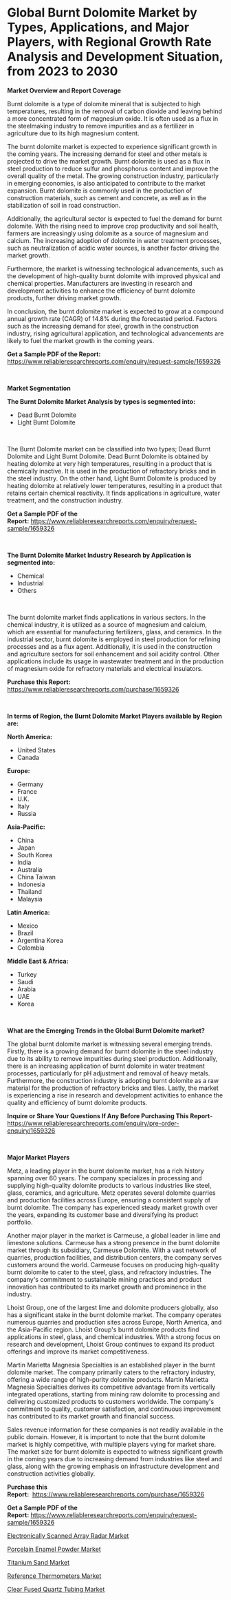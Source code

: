 <p><h1>Global Burnt Dolomite Market by Types, Applications, and Major Players, with Regional Growth Rate Analysis and Development Situation, from 2023 to 2030</h1></p><p><strong>Market Overview and Report Coverage</strong></p>
<p><p>Burnt dolomite is a type of dolomite mineral that is subjected to high temperatures, resulting in the removal of carbon dioxide and leaving behind a more concentrated form of magnesium oxide. It is often used as a flux in the steelmaking industry to remove impurities and as a fertilizer in agriculture due to its high magnesium content.</p><p>The burnt dolomite market is expected to experience significant growth in the coming years. The increasing demand for steel and other metals is projected to drive the market growth. Burnt dolomite is used as a flux in steel production to reduce sulfur and phosphorus content and improve the overall quality of the metal. The growing construction industry, particularly in emerging economies, is also anticipated to contribute to the market expansion. Burnt dolomite is commonly used in the production of construction materials, such as cement and concrete, as well as in the stabilization of soil in road construction.</p><p>Additionally, the agricultural sector is expected to fuel the demand for burnt dolomite. With the rising need to improve crop productivity and soil health, farmers are increasingly using dolomite as a source of magnesium and calcium. The increasing adoption of dolomite in water treatment processes, such as neutralization of acidic water sources, is another factor driving the market growth.</p><p>Furthermore, the market is witnessing technological advancements, such as the development of high-quality burnt dolomite with improved physical and chemical properties. Manufacturers are investing in research and development activities to enhance the efficiency of burnt dolomite products, further driving market growth.</p><p>In conclusion, the burnt dolomite market is expected to grow at a compound annual growth rate (CAGR) of 14.8% during the forecasted period. Factors such as the increasing demand for steel, growth in the construction industry, rising agricultural application, and technological advancements are likely to fuel the market growth in the coming years.</p></p>
<p><strong>Get a Sample PDF of the Report:</strong> <a href="https://www.reliableresearchreports.com/enquiry/request-sample/1659326">https://www.reliableresearchreports.com/enquiry/request-sample/1659326</a></p>
<p>&nbsp;</p>
<p><strong>Market Segmentation</strong></p>
<p><strong>The Burnt Dolomite Market Analysis by types is segmented into:</strong></p>
<p><ul><li>Dead Burnt Dolomite</li><li>Light Burnt Dolomite</li></ul></p>
<p>&nbsp;</p>
<p><p>The Burnt Dolomite market can be classified into two types; Dead Burnt Dolomite and Light Burnt Dolomite. Dead Burnt Dolomite is obtained by heating dolomite at very high temperatures, resulting in a product that is chemically inactive. It is used in the production of refractory bricks and in the steel industry. On the other hand, Light Burnt Dolomite is produced by heating dolomite at relatively lower temperatures, resulting in a product that retains certain chemical reactivity. It finds applications in agriculture, water treatment, and the construction industry.</p></p>
<p><strong>Get a Sample PDF of the Report:</strong>&nbsp;<a href="https://www.reliableresearchreports.com/enquiry/request-sample/1659326">https://www.reliableresearchreports.com/enquiry/request-sample/1659326</a></p>
<p>&nbsp;</p>
<p><strong>The Burnt Dolomite Market Industry Research by Application is segmented into:</strong></p>
<p><ul><li>Chemical</li><li>Industrial</li><li>Others</li></ul></p>
<p>&nbsp;</p>
<p><p>The burnt dolomite market finds applications in various sectors. In the chemical industry, it is utilized as a source of magnesium and calcium, which are essential for manufacturing fertilizers, glass, and ceramics. In the industrial sector, burnt dolomite is employed in steel production for refining processes and as a flux agent. Additionally, it is used in the construction and agriculture sectors for soil enhancement and soil acidity control. Other applications include its usage in wastewater treatment and in the production of magnesium oxide for refractory materials and electrical insulators.</p></p>
<p><strong>Purchase this Report:</strong>&nbsp; <a href="https://www.reliableresearchreports.com/purchase/1659326">https://www.reliableresearchreports.com/purchase/1659326</a></p>
<p>&nbsp;</p>
<p><strong>In terms of Region, the Burnt Dolomite Market Players available by Region are:</strong></p>
<p>
    <p> <strong> North America: </strong>
        <ul>
            <li>United States</li>
            <li>Canada</li>
        </ul>
        </p> 
    <p> <strong> Europe: </strong>
        <ul>
            <li>Germany</li>
            <li>France</li>
            <li>U.K.</li>
            <li>Italy</li>
            <li>Russia</li>
        </ul>
        </p> 
    <p> <strong> Asia-Pacific: </strong>
        <ul>
            <li>China</li>
            <li>Japan</li>
            <li>South Korea</li>
            <li>India</li>
            <li>Australia</li>
            <li>China Taiwan</li>
            <li>Indonesia</li>
            <li>Thailand</li>
            <li>Malaysia</li>
        </ul>
        </p> 
    <p> <strong> Latin America: </strong>
        <ul>
            <li>Mexico</li>
            <li>Brazil</li>
            <li>Argentina Korea</li>
            <li>Colombia</li>
        </ul>
        </p> 
    <p> <strong> Middle East & Africa: </strong>
        <ul>
            <li>Turkey</li>
            <li>Saudi</li>
            <li>Arabia</li>
            <li>UAE</li>
            <li>Korea</li>
        </ul>
    </p>
    </p>
<p>&nbsp;</p>
<p><strong>What are the Emerging Trends in the Global Burnt Dolomite market?</strong></p>
<p><p>The global burnt dolomite market is witnessing several emerging trends. Firstly, there is a growing demand for burnt dolomite in the steel industry due to its ability to remove impurities during steel production. Additionally, there is an increasing application of burnt dolomite in water treatment processes, particularly for pH adjustment and removal of heavy metals. Furthermore, the construction industry is adopting burnt dolomite as a raw material for the production of refractory bricks and tiles. Lastly, the market is experiencing a rise in research and development activities to enhance the quality and efficiency of burnt dolomite products.</p></p>
<p><strong>Inquire or Share Your Questions If Any Before Purchasing This Report</strong>- <a href="https://www.reliableresearchreports.com/enquiry/pre-order-enquiry/1659326">https://www.reliableresearchreports.com/enquiry/pre-order-enquiry/1659326</a></p>
<p>&nbsp;</p>
<p><strong>Major Market Players</strong></p>
<p><p>Metz, a leading player in the burnt dolomite market, has a rich history spanning over 60 years. The company specializes in processing and supplying high-quality dolomite products to various industries like steel, glass, ceramics, and agriculture. Metz operates several dolomite quarries and production facilities across Europe, ensuring a consistent supply of burnt dolomite. The company has experienced steady market growth over the years, expanding its customer base and diversifying its product portfolio.</p><p>Another major player in the market is Carmeuse, a global leader in lime and limestone solutions. Carmeuse has a strong presence in the burnt dolomite market through its subsidiary, Carmeuse Dolomite. With a vast network of quarries, production facilities, and distribution centers, the company serves customers around the world. Carmeuse focuses on producing high-quality burnt dolomite to cater to the steel, glass, and refractory industries. The company's commitment to sustainable mining practices and product innovation has contributed to its market growth and prominence in the industry.</p><p>Lhoist Group, one of the largest lime and dolomite producers globally, also has a significant stake in the burnt dolomite market. The company operates numerous quarries and production sites across Europe, North America, and the Asia-Pacific region. Lhoist Group's burnt dolomite products find applications in steel, glass, and chemical industries. With a strong focus on research and development, Lhoist Group continues to expand its product offerings and improve its market competitiveness.</p><p>Martin Marietta Magnesia Specialties is an established player in the burnt dolomite market. The company primarily caters to the refractory industry, offering a wide range of high-purity dolomite products. Martin Marietta Magnesia Specialties derives its competitive advantage from its vertically integrated operations, starting from mining raw dolomite to processing and delivering customized products to customers worldwide. The company's commitment to quality, customer satisfaction, and continuous improvement has contributed to its market growth and financial success.</p><p>Sales revenue information for these companies is not readily available in the public domain. However, it is important to note that the burnt dolomite market is highly competitive, with multiple players vying for market share. The market size for burnt dolomite is expected to witness significant growth in the coming years due to increasing demand from industries like steel and glass, along with the growing emphasis on infrastructure development and construction activities globally.</p></p>
<p><strong>Purchase this Report:</strong>&nbsp;&nbsp;<a href="https://www.reliableresearchreports.com/purchase/1659326">https://www.reliableresearchreports.com/purchase/1659326</a></p>
<p></p>
<p><strong>Get a Sample PDF of the Report:</strong>&nbsp;<a href="https://www.reliableresearchreports.com/enquiry/request-sample/1659326">https://www.reliableresearchreports.com/enquiry/request-sample/1659326</a></p>
<p><p><a href="https://medium.com/@dellkoepp/electronically-scanned-array-radar-market-focuses-on-market-share-size-and-projected-forecast-till-327202789dc5">Electronically Scanned Array Radar Market</a></p><p><a href="https://github.com/gshchiplitsov/Market-Research-Report-List-1/blob/main/porcelain-enamel-powder-market.md">Porcelain Enamel Powder Market</a></p><p><a href="https://github.com/ambrozg/Market-Research-Report-List-1/blob/main/titanium-sand-market.md">Titanium Sand Market</a></p><p><a href="https://medium.com/@amyjacobi1918/reference-thermometers-market-outlook-industry-overview-and-forecast-2023-to-2030-6e8919adae93">Reference Thermometers Market</a></p><p><a href="https://medium.com/@thadnader/clear-fused-quartz-tubing-market-outlook-industry-overview-and-forecast-2023-to-2030-128782d4a481">Clear Fused Quartz Tubing Market</a></p></p>